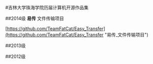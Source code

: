 #吉林大学珠海学院历届计算机开源作品集

##2014级
**易传**
文件传输项目

[https://github.com/TeamFatCat/Easy_Transfer](https://github.com/TeamFatCat/Easy_Transfer "易传_文件传输项目")

##2013级

##2012级

##
